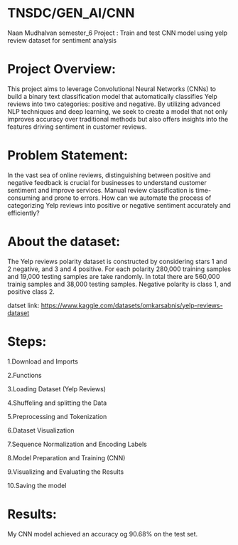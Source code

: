 # TNSDC/GEN_AI/CNN
Naan Mudhalvan semester_6 Project : Train and test CNN model using yelp review dataset for sentiment analysis

# Project Overview:
This project aims to leverage Convolutional Neural Networks (CNNs) to build a binary text classification model that automatically classifies Yelp reviews into two categories: positive and negative. By utilizing advanced NLP techniques and deep learning, we seek to create a model that not only improves accuracy over traditional methods but also offers insights into the features driving sentiment in customer reviews.

# Problem Statement:
In the vast sea of online reviews, distinguishing between positive and negative feedback is crucial for businesses to understand customer sentiment and improve services. Manual review classification is time-consuming and prone to errors. How can we automate the process of categorizing Yelp reviews into positive or negative sentiment accurately and efficiently?

# About the dataset:
The Yelp reviews polarity dataset is constructed by considering stars 1 and 2 negative, and 3 and 4 positive. For each polarity 280,000 training samples and 19,000 testing samples are take randomly. In total there are 560,000 trainig samples and 38,000 testing samples. Negative polarity is class 1, and positive class 2.

datset link: https://www.kaggle.com/datasets/omkarsabnis/yelp-reviews-dataset
# Steps:

1.Download and Imports

2.Functions

3.Loading Dataset (Yelp Reviews)

4.Shuffeling and splitting the Data

5.Preprocessing and Tokenization

6.Dataset Visualization

7.Sequence Normalization and Encoding Labels

8.Model Preparation and Training (CNN)

9.Visualizing and Evaluating the Results

10.Saving the model

# Results:

My CNN model achieved an accuracy og 90.68% on the test set.




